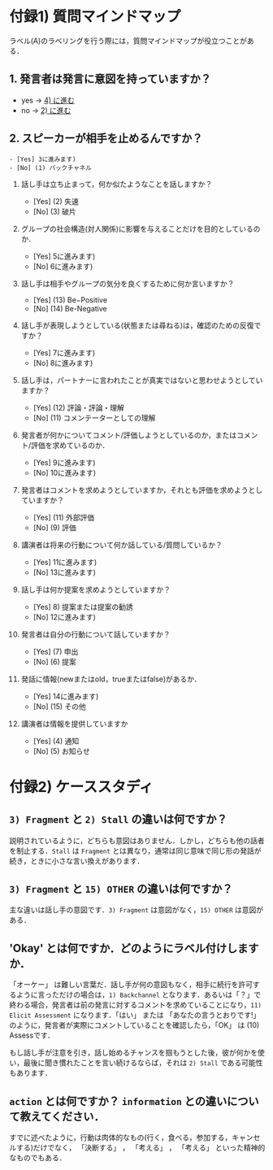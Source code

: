 
# 付録1) 質問マインドマップ
ラベル(A)のラベリングを行う際には，質問マインドマップが役立つことがある．

## 1. 発言者は発言に意図を持っていますか？
- yes -> [4) に進む]()
- no ->  [2) に進む](#2-スピーカーが相手を止めるんですか)
## 2. スピーカーが相手を止めるんですか？
    - [Yes] 3に進みます)
    - [No] (1) バックチャネル
1. 話し手は立ち止まって，何か似たようなことを話しますか？
    - [Yes] (2) 失速
    - [No] (3) 破片

1. グループの社会構造(対人関係)に影響を与えることだけを目的としているのか． 
    - [Yes] 5に進みます)
    - [No] 6に進みます)

1. 話し手は相手やグループの気分を良くするために何か言いますか？
    - [Yes] (13) Be−Positive
    - [No] (14) Be-Negative

1. 話し手が表現しようとしている(状態または尋ねる)は，確認のための反復ですか？
    - [Yes] 7に進みます)
    - [No] 8に進みます)

1. 話し手は，パートナーに言われたことが真実ではないと思わせようとしていますか？
    - [Yes] (12) 評論・評論・理解
    - [No] (11) コメンテーターとしての理解


1. 発言者が何かについてコメント/評価しようとしているのか，またはコメント/評価を求めているのか．
    - [Yes] 9に進みます)
    - [No] 10に進みます)

1. 発言者はコメントを求めようとしていますか，それとも評価を求めようとしていますか？
    - [Yes] (11) 外部評価
    - [No] (9) 評価

1. 講演者は将来の行動について何か話している/質問しているか？
    - [Yes] 11に進みます)
    - [No] 13に進みます)

1. 話し手は何か提案を求めようとしていますか？
    - [Yes] 8) 提案または提案の勧誘
    - [No] 12に進みます)

1. 発言者は自分の行動について話していますか？
    - [Yes] (7) 申出
    - [No] (6) 提案

1. 発話に情報(newまたはold，trueまたはfalse)があるか．
    - [Yes] 14に進みます)
    - [No] (15) その他

1. 講演者は情報を提供していますか
    - [Yes] (4) 通知
    - [No] (5) お知らせ


# 付録2) ケーススタディ

## `3) Fragment` と `2) Stall` の違いは何ですか？
説明されているように，どちらも意図はありません．しかし，どちらも他の話者を制止する．`Stall` は `Fragment` とは異なり，通常は同じ意味で同じ形の発話が続き，ときに小さな言い換えがあります． 

## `3) Fragment` と `15) OTHER` の違いは何ですか？ 
主な違いは話し手の意図です．`3) Fragment` は意図がなく，`15) OTHER` は意図がある． 

## 'Okay' とは何ですか．どのようにラベル付けしますか．
「オーケー」 は難しい言葉だ．話し手が何の意図もなく，相手に続行を許可するように言っただけの場合は，`1) Backchannel` となります．あるいは「？」で終わる場合，発言者は前の発言に対するコメントを求めていることになり，`11) Elicit Assessment` になります．「はい」 または 「あなたの言うとおりです!」のように，発言者が実際にコメントしていることを確認したら，「OK」 は (10) Assessです． 

もし話し手が注意を引き，話し始めるチャンスを掴もうとした後，彼が何かを使い，最後に聞き慣れたことを言い続けるならば，それは `2) Stall` である可能性もあります．

## `action` とは何ですか？ `information` との違いについて教えてください．
すでに述べたように，行動は肉体的なもの(行く，食べる，参加する，キャンセルする)だけでなく， 「決断する」 ， 「考える」 ， 「考える」 といった精神的なものでもある． 

